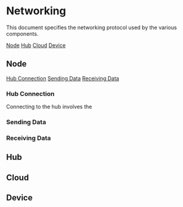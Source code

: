 # Networking
This document specifies the networking protocol used by the various components.

[Node](#node)
[Hub](#hub)
[Cloud](#cloud)
[Device](#device)

## Node


[Hub Connection](#hub-connection)
[Sending Data](#sending-data)
[Receiving Data](#receiving-data)

### Hub Connection

Connecting to the hub involves the 

### Sending Data
### Receiving Data

## Hub

## Cloud

## Device
